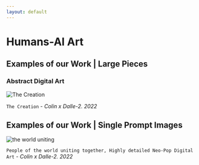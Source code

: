 ```yaml
---
layout: default
---
```


# Humans-AI Art

## Examples of our Work | Large Pieces

### Abstract Digital Art

![The Creation](http://human-ai.art/assets/images/thecreation.png)

`The Creation` - *Colin x Dalle-2. 2022*

## Examples of our Work | Single Prompt Images

![the world uniting](http://human-ai.art/assets/images/People_of_the_world_uniting_together.png)

`People of the world uniting together, Highly detailed Neo-Pop Digital Art` - *Colin x Dalle-2. 2022*
